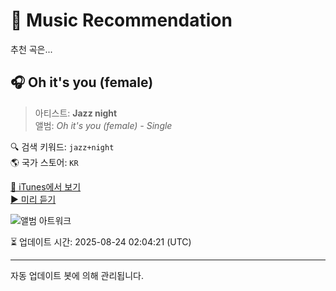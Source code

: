 
# 🎵 Music Recommendation

추천 곡은...

## 🎧 Oh it's you (female)  
> 아티스트: **Jazz night**  
> 앨범: _Oh it's you (female) - Single_  

🔍 검색 키워드: `jazz+night`  
🌎 국가 스토어: `KR`

[🔗 iTunes에서 보기](https://music.apple.com/kr/album/oh-its-you-female/1817991692?i=1817991693&uo=4)  
[▶️ 미리 듣기](https://audio-ssl.itunes.apple.com/itunes-assets/AudioPreview211/v4/9f/b6/20/9fb62096-33e5-fc78-0c2e-5735db2654dd/mzaf_2255338354393635202.plus.aac.p.m4a)

![앨범 아트워크](https://is1-ssl.mzstatic.com/image/thumb/Music221/v4/e2/b2/9b/e2b29b5c-7d0f-5557-1683-9db74830c072/artwork.jpg/100x100bb.jpg)

⏳ 업데이트 시간: 2025-08-24 02:04:21 (UTC)

---
자동 업데이트 봇에 의해 관리됩니다.
